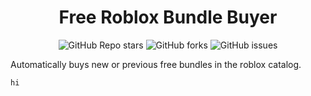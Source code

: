 <h1 align="center">Free Roblox Bundle Buyer</h1>

<p align="center"><img alt="GitHub Repo stars" src="https://img.shields.io/github/stars/iEventz/free-bundle-buyer-roblox?color=yellow&style=flat-square"> <img alt="GitHub forks" src="https://img.shields.io/github/forks/iEventz/free-bundle-buyer-roblox?style=flat-square"> <img alt="GitHub issues" src="https://img.shields.io/github/issues/iEventz/free-bundle-buyer-roblox?style=flat-square"></p>

Automatically buys new or previous free bundles in the roblox catalog.


```hi```
